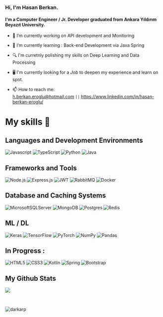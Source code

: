 ### Hi, I'm Hasan Berkan. 

#### I'm a Computer Engineer / Jr. Developer graduated from Ankara Yıldırım Beyazıt University.  

- 🔭 I’m currently working on API development and Monitoring
- 🌱 I’m currently learning : Back-end Development via Java Spring
- 🔍 I'm curretnly polishing my skills on Deep Learning and Data Processing  
- 🖥 I'm currently looking for a _Job_ to deepen my experience and learn on spot.

- 📫 How to reach me:  
h.berkan.eroglu@hotmail.com `||` https://www.linkedin.com/in/hasan-berkan-eroglu/

# My skills 🚀  

## Languages and Development Environments

![Javascript](https://img.shields.io/badge/JavaScript-F7DF1E?style=for-the-badge&logo=javascript&logoColor=black)
![TypeScript](https://img.shields.io/badge/typescript-%23007ACC.svg?style=for-the-badge&logo=typescript&logoColor=white)
![Python](https://img.shields.io/badge/python-3670A0?style=for-the-badge&logo=python&logoColor=ffdd54)
![Java](https://img.shields.io/badge/java-%23ED8B00.svg?style=for-the-badge&logo=java&logoColor=white)  

## Frameworks and Tools  

![Node.js](https://img.shields.io/badge/Node.js-43853D?style=for-the-badge&logo=node.js&logoColor=white)
![Express.js](https://img.shields.io/badge/express.js-%23404d59.svg?style=for-the-badge&logo=express&logoColor=%2361DAFB)
![JWT](https://img.shields.io/badge/JWT-black?style=for-the-badge&logo=JSON%20web%20tokens)
![RabbitMQ](https://img.shields.io/badge/Rabbitmq-FF6600?style=for-the-badge&logo=rabbitmq&logoColor=white)
![Docker](https://img.shields.io/badge/docker-%230db7ed.svg?style=for-the-badge&logo=docker&logoColor=white)

## Database and Caching Systems  

![MicrosoftSQLServer](https://img.shields.io/badge/Microsoft%20SQL%20Sever-CC2927?style=for-the-badge&logo=microsoft%20sql%20server&logoColor=white)
![MongoDB](https://img.shields.io/badge/MongoDB-%234ea94b.svg?style=for-the-badge&logo=mongodb&logoColor=white)
![Postgres](https://img.shields.io/badge/postgres-%23316192.svg?style=for-the-badge&logo=postgresql&logoColor=white)
![Redis](https://img.shields.io/badge/redis-%23DD0031.svg?style=for-the-badge&logo=redis&logoColor=white)

## ML / DL
![Keras](https://img.shields.io/badge/Keras-%23D00000.svg?style=for-the-badge&logo=Keras&logoColor=white)
![TensorFlow](https://img.shields.io/badge/TensorFlow-%23FF6F00.svg?style=for-the-badge&logo=TensorFlow&logoColor=white)
![PyTorch](https://img.shields.io/badge/PyTorch-%23EE4C2C.svg?style=for-the-badge&logo=PyTorch&logoColor=white)
![NumPy](https://img.shields.io/badge/numpy-%23013243.svg?style=for-the-badge&logo=numpy&logoColor=white)
![Pandas](https://img.shields.io/badge/pandas-%23150458.svg?style=for-the-badge&logo=pandas&logoColor=white)

## In Progress :  
![HTML5](https://img.shields.io/badge/html5-%23E34F26.svg?style=for-the-badge&logo=html5&logoColor=white)
![CSS3](https://img.shields.io/badge/css3-%231572B6.svg?style=for-the-badge&logo=css3&logoColor=white)
![Kotlin](https://img.shields.io/badge/kotlin-%230095D5.svg?style=for-the-badge&logo=kotlin&logoColor=white)
![Spring](https://img.shields.io/badge/spring-%236DB33F.svg?style=for-the-badge&logo=spring&logoColor=white)
![Bootstrap](https://img.shields.io/badge/bootstrap-%23563D7C.svg?style=for-the-badge&logo=bootstrap&logoColor=white)

## My Github Stats

![](https://github-readme-stats.vercel.app/api?username=HBE18&show_icons=true&bg_color=45,fc00ff,00dbde&title_color=fff&text_color=fff)

</br>
   <p align="left"> <img src="https://komarev.com/ghpvc/?username=HBE18&label=Profile%20views&color=0e75b6&style=flat" alt="darkarp" /> </p>
</br>
